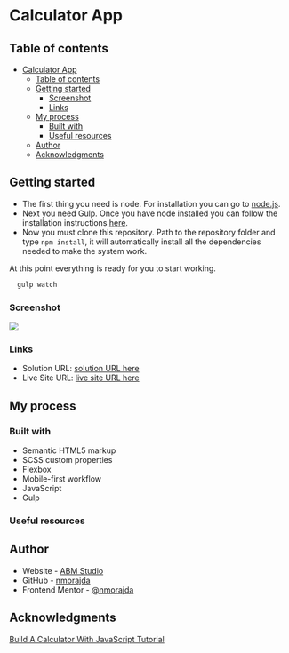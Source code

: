 # Calculator App

## Table of contents

- [Calculator App](#calculator-app)
  - [Table of contents](#table-of-contents)
  - [Getting started](#getting-started)
    - [Screenshot](#screenshot)
    - [Links](#links)
  - [My process](#my-process)
    - [Built with](#built-with)
    - [Useful resources](#useful-resources)
  - [Author](#author)
  - [Acknowledgments](#acknowledgments)

## Getting started
- The first thing you need is node. For installation you can go to [node.js](https://nodejs.org/en/).
- Next you need Gulp. Once you have node installed you can follow the installation instructions [here](https://gulpjs.com/).
- Now you must clone this repository. Path to the repository folder and type `npm install`, it will automatically install all the dependencies needed to make the system work.

At this point everything is ready for you to start working.
```bash
  gulp watch
```

### Screenshot

![](./screenshot.png)

### Links

- Solution URL: [solution URL here](https://github.com/nmorajda/calculator-app)
- Live Site URL: [live site URL here](https://nmorajda.github.io/calculator-app/)

## My process

### Built with

- Semantic HTML5 markup
- SCSS custom properties
- Flexbox
- Mobile-first workflow
- JavaScript
- Gulp

### Useful resources

## Author

- Website - [ABM Studio](https://abmstudio.pl)
- GitHub - [nmorajda](https://github.com/nmorajda)
- Frontend Mentor - [@nmorajda](https://www.frontendmentor.io/profile/nmorajda)

## Acknowledgments
[Build A Calculator With JavaScript Tutorial](https://www.youtube.com/watch?v=j59qQ7YWLxw)

